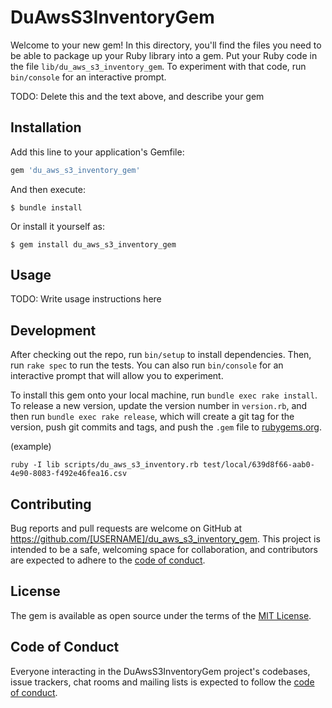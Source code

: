 # DuAwsS3InventoryGem

Welcome to your new gem! In this directory, you'll find the files you need to be able to package up your Ruby library into a gem. Put your Ruby code in the file `lib/du_aws_s3_inventory_gem`. To experiment with that code, run `bin/console` for an interactive prompt.

TODO: Delete this and the text above, and describe your gem

## Installation

Add this line to your application's Gemfile:

```ruby
gem 'du_aws_s3_inventory_gem'
```

And then execute:

    $ bundle install

Or install it yourself as:

    $ gem install du_aws_s3_inventory_gem

## Usage

TODO: Write usage instructions here

## Development

After checking out the repo, run `bin/setup` to install dependencies. Then, run `rake spec` to run the tests. You can also run `bin/console` for an interactive prompt that will allow you to experiment.

To install this gem onto your local machine, run `bundle exec rake install`. To release a new version, update the version number in `version.rb`, and then run `bundle exec rake release`, which will create a git tag for the version, push git commits and tags, and push the `.gem` file to [rubygems.org](https://rubygems.org).

(example)
```
ruby -I lib scripts/du_aws_s3_inventory.rb test/local/639d8f66-aab0-4e90-8083-f492e46fea16.csv
```

## Contributing

Bug reports and pull requests are welcome on GitHub at https://github.com/[USERNAME]/du_aws_s3_inventory_gem. This project is intended to be a safe, welcoming space for collaboration, and contributors are expected to adhere to the [code of conduct](https://github.com/[USERNAME]/du_aws_s3_inventory_gem/blob/master/CODE_OF_CONDUCT.md).


## License

The gem is available as open source under the terms of the [MIT License](https://opensource.org/licenses/MIT).

## Code of Conduct

Everyone interacting in the DuAwsS3InventoryGem project's codebases, issue trackers, chat rooms and mailing lists is expected to follow the [code of conduct](https://github.com/[USERNAME]/du_aws_s3_inventory_gem/blob/master/CODE_OF_CONDUCT.md).
